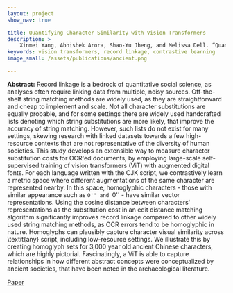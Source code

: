 ```yaml
---
layout: project
show_nav: true

title: Quantifying Character Similarity with Vision Transformers
description: >
    Xinmei Yang, Abhishek Arora, Shao-Yu Jheng, and Melissa Dell. “Quantifying Character Similarity with Vision Transformers," [Paper](https://scholar.harvard.edu/sites/scholar.harvard.edu/files/dell/files/homoglyphs.pdf). Forthcoming *Empirical Methods on Natural Language Processing.*
keywords: vision transformers, record linkage, contrastive learning
image_small: /assets/publications/ancient.png

---
```




**Abstract:** Record linkage is a bedrock of quantitative social science, as analyses often require linking data from multiple, noisy sources. Off-the-shelf string matching methods are widely used, as they are straightforward and cheap to implement and scale. Not all character substitutions are equally probable, and for some settings there are widely used handcrafted lists denoting which string substitutions are more likely, that improve the accuracy of string matching. However, such lists do not exist for many settings, skewing research with linked datasets towards a few high-resource contexts that are not representative of the diversity of human societies. This study develops an extensible way to measure character substitution costs for OCR'ed documents, by employing large-scale self-supervised training of vision transformers (ViT) with augmented digital fonts. For each language written with the CJK script, we contrastively learn a metric space where different augmentations of the same character are represented nearby. In this space, homoglyphic characters - those with similar appearance such as ``O'' and ``0'' - have similar vector representations. Using the cosine distance between characters' representations as the substitution cost in an edit distance matching algorithm significantly improves record linkage compared to other widely used string matching methods, as OCR errors tend to be homoglyphic in nature. Homoglyphs can plausibly capture character visual similarity across \textit{any} script, including low-resource settings. We illustrate this by creating homoglyph sets for 3,000 year old ancient Chinese characters, which are highly pictorial. Fascinatingly, a ViT is able to capture relationships in how different abstract concepts were conceptualized by ancient societies, that have been noted in the archaeological literature. 

[Paper](https://scholar.harvard.edu/sites/scholar.harvard.edu/files/dell/files/homoglyphs.pdf)

